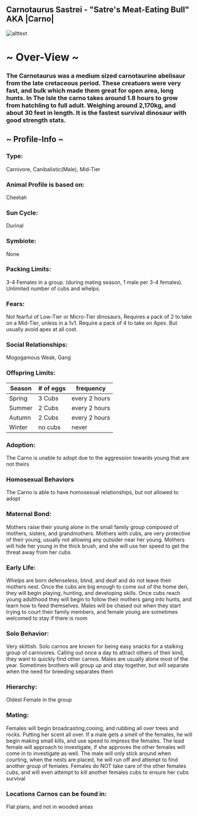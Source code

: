  ## Carnotaurus Sastrei - "Satre's Meat-Eating Bull" AKA |Carno| 


 ![alttext](https://cdn.discordapp.com/attachments/938315595504574495/946115497185918976/Carno_pic.png)

 # ~ Over-View ~
 ### The Carnotaurus was a medium sized carnotaurine abelisaur from the late cretaceous period. These creatuers were very fast, and bulk which made them great for open area, long hunts. In The Isle the carno takes around 1.8 hours to grow from hatchling to full adult. Weighing around 2,170kg, and about 30 feet in length. It is the fastest survival dinosaur with good strength stats. 
 ## ~ Profile-Info ~
 ### Type:
 Carnivore, Canibalistic(Male), Mid-Tier
 ### Animal Profile is based on:
 Cheetah
 ### Sun Cycle:
 Durinal
 ### Symbiote:
 None
 ### Packing Limits:
 3-4 Females in a group. (during mating season, 1 male per 3-4 females). Unlimited number of cubs and whelps.
 ### Fears:
  Not fearful of Low-Tier or Micro-Tier dinosaurs, Requires a pack of 2 to take on a Mid-Tier, unless in a 1v1. Require a pack of 4 to take on Apex. But usually avoid apex at all cost. 
  ### Social Relationships:
  Mogogamous Weak, Gang
  ### Offspring Limits:
  | Season | # of eggs | frequency | 
| ------------- | ------------- | ------------- |
| Spring  | 3 Cubs | every 2 hours |
| Summer  | 2 Cubs  | every 2 hours |
| Autumn  | 2 Cubs  | every 2 hours |
| Winter  | no cubs  | never 
### Adoption:
The Carno is unable to adopt due to the aggression towards young that are not theirs
### Homosexual Behaviors
The Carno is able to have homosexual relationships, but not allowed to adopt
### Maternal Bond:
Mothers raise their young alone in the small family group composed of mothers, sisters, and grandmothers. Mothers with cubs, are very protective of their young, usually not allowing any outsider near her young. Mothers will hide her young in the thick brush, and she will use her speed to get the threat away from her cubs
### Early Life:
Whelps are born defenseless, blind, and deaf and do not leave their mothers nest. Once the cubs are big enough to come out of the home den, they will begin playing, hunting, and developing skills. Once cubs reach young adulthood they will begin to follow their mothers gang into hunts, and learn how to feed themselves. Males will be chased out when they start trying to court their family members, and female young are sometimes welcomed to stay if there is room
### Solo Behavior:
Very skittish. Solo carnos are known for being easy snacks for a stalking group of carnivores. Calling out once a day to attract others of their kind, they want to quickly find other carnos. Males are usually alone most of the year. Sometimes brothers will group up and stay together, but will separate when the need for breeding separates them
### Hierarchy:
Oldest Female in the group
### Mating:
Females will begin broadcasting,cooing, and rubbing all over trees and rocks. Putting her scent all over. If a male gets a smell of the females, he will begin making small kills, and use speed to impress the females.  The lead female will approach to investigate, if she approves the other females will come in to investigate as well. The male will only stick around when courting, when the nests are placed, he will run off and attempt to find another group of females. Females do NOT take care of the other females cubs, and will even attempt to kill another females cubs to ensure her cubs survival
### Locations Carnos can be found in:
Flat plans, and not in wooded areas
